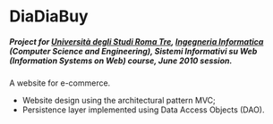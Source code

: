 # DiaDiaBuy

##### Project for [Università degli Studi Roma Tre](http://www.uniroma3.it), [Ingegneria Informatica](http://informatica.ing.uniroma3.it) (Computer Science and Engineering), Sistemi Informativi su Web (Information Systems on Web) course, June 2010 session.

A website for e-commerce.

* Website design using the architectural pattern MVC;
* Persistence layer implemented using Data Access Objects (DAO).
